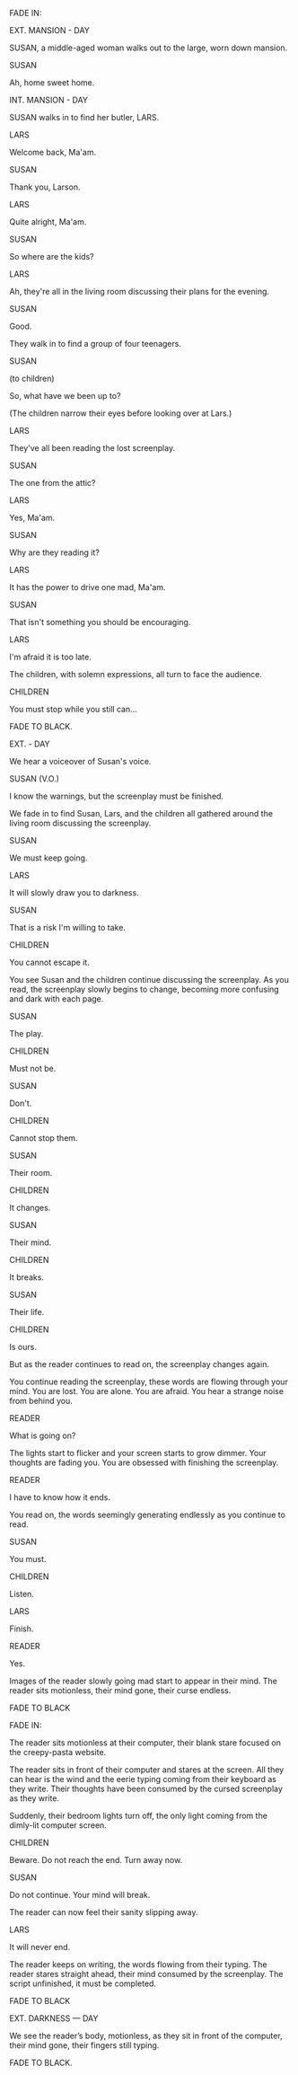 FADE IN:


EXT. MANSION - DAY


SUSAN, a middle-aged woman walks out to the large, worn down mansion.


SUSAN

Ah, home sweet home.


INT. MANSION - DAY


SUSAN walks in to find her butler, LARS.


LARS

Welcome back, Ma'am.


SUSAN

Thank you, Larson. 


LARS

Quite alright, Ma'am. 


SUSAN

So where are the kids?


LARS

Ah, they're all in the living room discussing their plans for the evening. 


SUSAN

Good.


They walk in to find a group of four teenagers.


SUSAN

(to children)

So, what have we been up to? 


(The children narrow their eyes before looking over at Lars.)


LARS

They've all been reading the lost screenplay. 


SUSAN

The one from the attic?


LARS

Yes, Ma'am. 


SUSAN

Why are they reading it? 


LARS

It has the power to drive one mad, Ma'am.


SUSAN

That isn't something you should be encouraging.


LARS

I'm afraid it is too late. 


The children, with solemn expressions, all turn to face the audience. 


CHILDREN

You must stop while you still can…


FADE TO BLACK.


EXT. - DAY


We hear a voiceover of Susan's voice.


SUSAN (V.O.)

I know the warnings, but the screenplay must be finished. 


We fade in to find Susan, Lars, and the children all gathered around the living room discussing the screenplay. 


SUSAN

We must keep going. 


LARS

It will slowly draw you to darkness. 


SUSAN

That is a risk I'm willing to take. 


CHILDREN

You cannot escape it. 


You see Susan and the children continue discussing the screenplay. As you read, the screenplay slowly begins to change, becoming more confusing and dark with each page. 


SUSAN

The play.


CHILDREN

Must not be.


SUSAN

Don't.


CHILDREN

Cannot stop them.


SUSAN

Their room.


CHILDREN

It changes.


SUSAN

Their mind.


CHILDREN

It breaks.


SUSAN

Their life. 


CHILDREN

Is ours.


But as the reader continues to read on, the screenplay changes again. 


You continue reading the screenplay, these words are flowing through your mind. You are lost. You are alone. You are afraid. You hear a strange noise from behind you.


READER

What is going on?


The lights start to flicker and your screen starts to grow dimmer. Your thoughts are fading you. You are obsessed with finishing the screenplay.


READER

I have to know how it ends.


You read on, the words seemingly generating endlessly as you continue to read. 


SUSAN

You must.


CHILDREN

Listen.


LARS

Finish.


READER

Yes.


Images of the reader slowly going mad start to appear in their mind. The reader sits motionless, their mind gone, their curse endless.


FADE TO BLACK


FADE IN: 


The reader sits motionless at their computer, their blank stare focused on the creepy-pasta website.


The reader sits in front of their computer and stares at the screen. All they can hear is the wind and the eerie typing coming from their keyboard as they write. Their thoughts have been consumed by the cursed screenplay as they write.


Suddenly, their bedroom lights turn off, the only light coming from the dimly-lit computer screen. 


CHILDREN

Beware. Do not reach the end. Turn away now. 


SUSAN

Do not continue. Your mind will break. 

The reader can now feel their sanity slipping away. 


LARS

It will never end. 

The reader keeps on writing, the words flowing from their typing. The reader stares straight ahead, their mind consumed by the screenplay. The script unfinished, it must be completed. 


FADE TO BLACK 


EXT. DARKNESS — DAY


We see the reader’s body, motionless, as they sit in front of the computer, their mind gone, their fingers still typing. 


FADE TO BLACK.